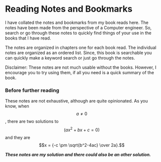 # Reading Notes and Bookmarks

I have collated the notes and bookmarks from my book reads here. The notes have been made from the perspective of a Computer engineer. So, search or go through these notes to quickly find things of your use in the books that I have read.

The notes are organized in chapters one for each book read. The individual notes are organized as an ordered list. Since, this book is searchable you can quickly make a keyword search or just go through the notes.

Disclaimer: These notes are not much usable without the books. However, I  encourage you to try using them, if all you need is a quick summary of the book.



### Before further reading
These notes are not exhaustive, although are quite opinionated. As you know, when $$a \ne 0$$, there are two solutions to $$(ax^2 + bx + c = 0)$$ and they are
$$x = {-c \pm \sqrt{b^2-4ac} \over 2a}.$$

***These notes are my solution and there could also be an other solution.***
